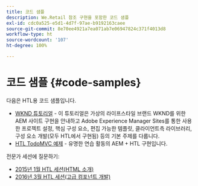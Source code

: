 ```yaml
---
title: 코드 샘플
description: We.Retail 참조 구현을 포함한 코드 샘플
exl-id: cdc0a525-e5d1-4d7f-97ae-b9192163caee
source-git-commit: 8e70ee4921a7ea071ab7e06947824c371f4013d8
workflow-type: ht
source-wordcount: '107'
ht-degree: 100%

---
```


# 코드 샘플 {#code-samples}

다음은 HTL용 코드 샘플입니다.

* [WKND 튜토리얼](https://docs.adobe.com/content/help/ko/experience-manager-learn/getting-started-wknd-tutorial-develop/overview.html) - 이 튜토리얼은 가상의 라이프스타일 브랜드 WKND를 위한 AEM 사이트 구현을 안내하고 Adobe Experience Manager Sites를 통한 사용한 프로젝트 설정, 핵심 구성 요소, 편집 가능한 템플릿, 클라이언트측 라이브러리, 구성 요소 개발(모두 HTL에서 구현됨) 등의 기본 주제를 다룹니다.
* [HTL TodoMVC 예제](https://github.com/Adobe-Marketing-Cloud/aem-sightly-sample-todomvc) - 유명한 연습 활동의 AEM + HTL 구현입니다.

전문가 세션에 질문하기:

* [2015년 1월 HTL 세션(HTML 소개)](http://scottsdigitalcommunity.blogspot.ca/2015/01/upcoming-sessions-of-ask-aem-community.html)
* [2016년 3월 HTL 세션(고급 컴포넌트 개발)](http://scottsdigitalcommunity.blogspot.ca/2016/03/ask-aem-community-experts-deep-dive.html)
